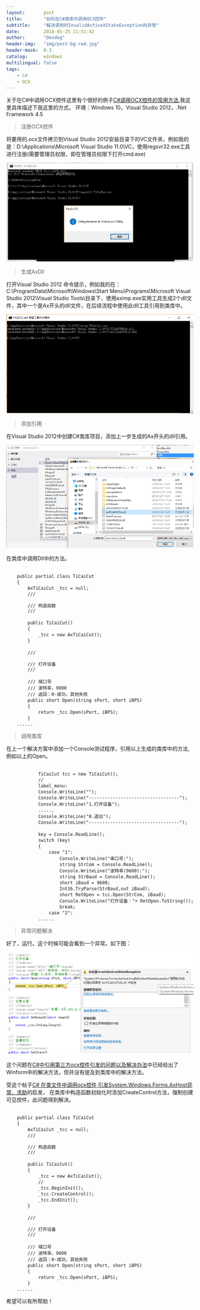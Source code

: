 ```yaml
---
layout:       post
title:        "如何在C#类库中调用OCX控件"
subtitle:     "解决调用时InvalidActiveXStateException的异常"
date:         2018-05-25 11:51:42
author:       "Devdog"
header-img:   "img/post-bg-rwd.jpg"
header-mask:  0.3
catalog:      windows
multilingual: false
tags:
    - C#
    - OCX
---
```



关于在C#中调用OCX控件这里有个很好的例子[C#调用OCX控件的常用方法](http://developer.huawei.com/ict/forum/thread-21687.html),我这里具体描述下我这里的方式。
环境：Windows 10，Visual Studio 2012，.Net Framework 4.5

>注册OCX控件

将要用的.ocx文件拷贝到Visual Studio 2012安装目录下的VC文件夹，例如我的是：D:\Applications\Microsoft Visual Studio 11.0\VC，使用regsvr32.exe工具进行注册(需要管理员权限，即在管理员权限下打开cmd.exe)

![RegisterOCX](/img/in-post/20180525/registerocx.png)


>生成AxDll

打开Visual Studio 2012 命令提示，例如我的在：C:\ProgramData\Microsoft\Windows\Start Menu\Programs\Microsoft Visual Studio 2012\Visual Studio Tools\目录下，使用aximp.exe实用工具生成2个dll文件，其中一个是Ax开头的dll文件，在后续流程中使用此dll工具引用到类库中。

![AxImp](/img/in-post/20180525/aximp.png)

>添加引用

在Visual Studio 2012中创建C#类库项目，添加上一步生成的Ax开头的dll引用。

![AddAxDll](/img/in-post/20180525/addaxdll.png)

在类库中调用Dll中的方法。
<pre><code>
    public partial class TiCaiCut
    {
        AxTiCaiCut _tcc = null;
        /// <summary>
        /// 构造函数
        /// </summary>
        public TiCaiCut()
        {
            _tcc = new AxTiCaiCut();         
        }

        /// <summary>
        /// 打开设备
        /// </summary>
        /// <param name="sPort">端口号</param>
        /// <param name="iBPS">波特率，9600</param>
        /// <returns>返回：0-成功，其他失败</returns>
        public short Open(string sPort, short iBPS)
        {
            return _tcc.Open(sPort, iBPS);
        }
	......
</code></pre>

>调用类库

在上一个解决方案中添加一个Console测试程序，引用以上生成的类库中的方法,例如以上的Open。

<pre><code>
            TiCaiCut tcc = new TiCaiCut();
            //
            label_menu:
            Console.WriteLine("");
            Console.WriteLine("----------------------------------");
            Console.WriteLine("1.打开设备");
            ......
            Console.WriteLine("0.退出");
            Console.WriteLine("----------------------------------");

            key = Console.ReadLine();
            switch (key)
            {
                case "1":
                    Console.WriteLine("串口号:");
                    string StrCom = Console.ReadLine();
                    Console.WriteLine("波特率(9600):");
                    string StrBaud = Console.ReadLine();
                    short iBaud = 9600;
                    Int16.TryParse(StrBaud,out iBaud);
                    short RetOpen = tcc.Open(StrCom, iBaud);
                    Console.WriteLine("打开设备："+ RetOpen.ToString());
                    break;
                case "2":
			......
</code></pre>

>异常问题解决

好了，运行。这个时候可能会看到一个异常。如下图：

![InvalidActiveXException](/img/in-post/20180525/invalidativexexception.png)

这个问题在[C#中引用第三方ocx控件引发的问题以及解决办法](https://blog.csdn.net/minjunyu/article/details/5627908)中已经给出了Winform中的解决方法，但并没有提及到类库中的解决方法。

受这个帖子[C# 在类文件中调用ocx控件,引发System.Windows.Forms.AxHost异常，求助](https://bbs.csdn.net/topics/370061237)的启发， 在类库中构造函数初始化时添加CreateControl方法，强制创建可见控件，此问题得到解决。

<pre><code>
    public partial class TiCaiCut
    {
        AxTiCaiCut _tcc = null;
        /// <summary>
        /// 构造函数
        /// </summary>
        public TiCaiCut()
        {
            _tcc = new AxTiCaiCut();
            //
            _tcc.BeginInit();
            _tcc.CreateControl();
            _tcc.EndInit();
        }

        /// <summary>
        /// 打开设备
        /// </summary>
        /// <param name="sPort">端口号</param>
        /// <param name="iBPS">波特率，9600</param>
        /// <returns>返回：0-成功，其他失败</returns>
        public short Open(string sPort, short iBPS)
        {
            return _tcc.Open(sPort, iBPS);
        }
	......
</code></pre>

希望可以有所帮助！